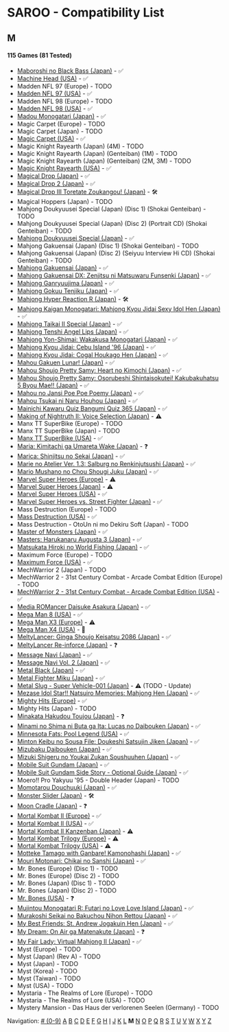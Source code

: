 # SAROO - Compatibility List

## M

#### 115 Games (81 Tested)

- [Maboroshi no Black Bass (Japan)](../../../Regions/Retails/Japan/T-25303G/01/README.md) - :white_check_mark:
- [Machine Head (USA)](../../../Regions/Retails/USA/T-7914H/01/README.md) - :white_check_mark:
- Madden NFL 97 (Europe) - TODO
- [Madden NFL 97 (USA)](../../../Regions/Retails/USA/T-5010H/01/README.md) - :white_check_mark:
- Madden NFL 98 (Europe) - TODO
- [Madden NFL 98 (USA)](../../../Regions/Retails/USA/T-5024H/01/README.md) - :white_check_mark:
- [Madou Monogatari (Japan)](../../../Regions/Retails/Japan/T-6607G/01/README.md) - :white_check_mark:
- Magic Carpet (Europe) - TODO
- Magic Carpet (Japan) - TODO
- [Magic Carpet (USA)](../../../Regions/Retails/USA/T-5006H/01/README.md) - :white_check_mark:
- Magic Knight Rayearth (Japan) (4M) - TODO
- Magic Knight Rayearth (Japan) (Genteiban) (1M) - TODO
- Magic Knight Rayearth (Japan) (Genteiban) (2M, 3M) - TODO
- [Magic Knight Rayearth (USA)](../../../Regions/Retails/USA/T-12706H/01/README.md) - :white_check_mark:
- [Magical Drop (Japan)](../../../Regions/Retails/Japan/T-1304G/01/README.md) - :white_check_mark:
- [Magical Drop 2 (Japan)](../../../Regions/Retails/Japan/GS-9104/01/README.md) - :white_check_mark:
- [Magical Drop III Toretate Zoukangou! (Japan)](../../../Regions/Retails/Japan/T-1313G/01/README.md) - :hammer_and_wrench:
- Magical Hoppers (Japan) - TODO
- Mahjong Doukyuusei Special (Japan) (Disc 1) (Shokai Genteiban) - TODO
- Mahjong Doukyuusei Special (Japan) (Disc 2) (Portrait CD) (Shokai Genteiban) - TODO
- [Mahjong Doukyuusei Special (Japan)](../../../Regions/Retails/Japan/T-25301G/01/README.md) - :white_check_mark:
- Mahjong Gakuensai (Japan) (Disc 1) (Shokai Genteiban) - TODO
- Mahjong Gakuensai (Japan) (Disc 2) (Seiyuu Interview Hi CD) (Shokai Genteiban) - TODO
- [Mahjong Gakuensai (Japan)](../../../Regions/Retails/Japan/T-25304G/01/README.md) - :white_check_mark:
- [Mahjong Gakuensai DX: Zenjitsu ni Matsuwaru Funsenki (Japan)](../../../Regions/Retails/Japan/T-25306G/01/README.md) - :white_check_mark:
- [Mahjong Ganryuujima (Japan)](../../../Regions/Retails/Japan/T-2101G/01/README.md) - :white_check_mark:
- [Mahjong Gokuu Tenjiku (Japan)](../../../Regions/Retails/Japan/T-10601G/01/README.md) - :white_check_mark:
- [Mahjong Hyper Reaction R (Japan)](../../../Regions/Retails/Japan/T-2402G/01/README.md) - :hammer_and_wrench:
- [Mahjong Kaigan Monogatari: Mahjong Kyou Jidai Sexy Idol Hen (Japan)](../../../Regions/Retails/Japan/T-2201G/01/README.md) - :white_check_mark:
- [Mahjong Taikai II Special (Japan)](../../../Regions/Retails/Japan/T-7621G/01/README.md) - :white_check_mark:
- [Mahjong Tenshi Angel Lips (Japan)](../../../Regions/Retails/Japan/T-27001G/01/README.md) - :white_check_mark:
- [Mahjong Yon-Shimai: Wakakusa Monogatari (Japan)](../../../Regions/Retails/Japan/T-18704G/01/README.md) - :white_check_mark:
- [Mahjong Kyou Jidai: Cebu Island '96 (Japan)](../../../Regions/Retails/Japan/T-2204G/01/README.md) - :white_check_mark:
- [Mahjong Kyou Jidai: Cogal Houkago Hen (Japan)](../../../Regions/Retails/Japan/T-2203G/01/README.md) - :white_check_mark:
- [Mahou Gakuen Lunar! (Japan)](../../../Regions/Retails/Japan/T-27902G/01/README.md) - :white_check_mark:
- [Mahou Shoujo Pretty Samy: Heart no Kimochi (Japan)](../../../Regions/Retails/Japan/T-20112G/01/README.md) - :white_check_mark:
- [Mahou Shoujo Pretty Samy: Osorubeshi Shintaisokutei! Kakubakuhatsu 5 Byou Mae!! (Japan)](../../../Regions/Retails/Japan/T-20110G/01/README.md) - :white_check_mark:
- [Mahou no Jansi Poe Poe Poemy (Japan)](../../../Regions/Retails/Japan/T-15004G/01/README.md) - :white_check_mark:
- [Mahou Tsukai ni Naru Houhou (Japan)](../../../Regions/Retails/Japan/T-32510G/01/README.md) - :white_check_mark:
- [Mainichi Kawaru Quiz Bangumi Quiz 365 (Japan)](../../../Regions/Retails/Japan/T-21201G/01/README.md) - :white_check_mark:
- [Making of Nightruth II: Voice Selection (Japan)](../../../Regions/Retails/Japan/T-20205G/01/README.md) - :warning:
- Manx TT SuperBike (Europe) - TODO
- Manx TT SuperBike (Japan) - TODO
- [Manx TT SuperBike (USA)](../../../Regions/Retails/USA/MK-81210/01/README.md) - :white_check_mark:
- [Maria: Kimitachi ga Umareta Wake (Japan)](../../../Regions/Retails/Japan/T-36302G/01/README.md) - :question:
- [Marica: Shinjitsu no Sekai (Japan)](../../../Regions/Retails/Japan/T-6008G/01/README.md) - :white_check_mark:
- [Marie no Atelier Ver. 1.3: Salburg no Renkinjutsushi (Japan)](../../../Regions/Retails/Japan/T-15033G/01/README.md) - :white_check_mark:
- [Mario Mushano no Chou Shougi Juku (Japan)](../../../Regions/Retails/Japan/T-24905G/01/README.md) - :white_check_mark:
- [Marvel Super Heroes (Europe)](../../../Regions/Retails/Europe/T-7032H-50/01/README.md) - :warning:
- [Marvel Super Heroes (Japan)](../../../Regions/Retails/Japan/T-1215G/01/README.md) - :warning:
- [Marvel Super Heroes (USA)](../../../Regions/Retails/USA/T-1214H/01/README.md) - :white_check_mark:
- [Marvel Super Heroes vs. Street Fighter (Japan)](../../../Regions/Retails/Japan/T-1238G/01/README.md) - :white_check_mark:
- Mass Destruction (Europe) - TODO
- [Mass Destruction (USA)](../../../Regions/Retails/USA/T-18007H/01/README.md) - :white_check_mark:
- Mass Destruction - OtoUn ni mo Dekiru Soft (Japan) - TODO
- [Master of Monsters (Japan)](../../../Regions/Retails/Japan/T-6301G/01/README.md) - :white_check_mark:
- [Masters: Harukanaru Augusta 3 (Japan)](../../../Regions/Retails/Japan/T-11401G/01/README.md) - :white_check_mark:
- [Matsukata Hiroki no World Fishing (Japan)](../../../Regions/Retails/Japan/T-24801G/01/README.md) - :white_check_mark:
- Maximum Force (Europe) - TODO
- [Maximum Force (USA)](../../../Regions/Retails/USA/T-9707H/01/README.md) - :white_check_mark:
- MechWarrior 2 (Japan) - TODO
- MechWarrior 2 - 31st Century Combat - Arcade Combat Edition (Europe) - TODO
- [MechWarrior 2 - 31st Century Combat - Arcade Combat Edition (USA)](../../../Regions/Retails/USA/T-13004H/01/README.md) - :white_check_mark:
- [Media ROMancer Daisuke Asakura (Japan)](../../../Regions/Retails/Japan/T-25001G/01/README.md) - :white_check_mark:
- [Mega Man 8 (USA)](../../../Regions/Retails/USA/T-1216H/01/README.md) - :white_check_mark:
- [Mega Man X3 (Europe)](../../../Regions/Retails/Europe/T-7029H-50/01/README.md) - :warning:
- [Mega Man X4 (USA)](../../../Regions/Retails/USA/T-1219H/01/README.md) - :100:
- [MeltyLancer: Ginga Shoujo Keisatsu 2086 (Japan)](../../../Regions/Retails/Japan/T-15016G/01/README.md) - :white_check_mark:
- [MeltyLancer Re-inforce (Japan)](../../../Regions/Retails/Japan/T-15038G/01/README.md) - :question:
- [Message Navi (Japan)](../../../Regions/Retails/Japan/T-4401G/01/README.md) - :white_check_mark:
- [Message Navi Vol. 2 (Japan)](../../../Regions/Retails/Japan/T-4404G/01/README.md) - :white_check_mark:
- [Metal Black (Japan)](../../../Regions/Retails/Japan/T-19902G/01/README.md) - :white_check_mark:
- [Metal Fighter Miku (Japan)](../../../Regions/Retails/Japan/T-6002G/01/README.md) - :white_check_mark:
- [Metal Slug - Super Vehicle-001 (Japan)](../../../Regions/Retails/Japan/T-3111G/01/README.md) - :warning: (TODO - Update)
- [Mezase Idol Star!! Natsuiro Memories: Mahjong Hen (Japan)](../../../Regions/Retails/Japan/T-31001G/01/README.md) - :white_check_mark:
- [Mighty Hits (Europe)](../../../Regions/Retails/Europe/MK-81087/01/README.md) - :white_check_mark:
- Mighty Hits (Japan) - TODO
- [Minakata Hakudou Toujou (Japan)](../../../Regions/Retails/Japan/T-14414G/01/README.md) - :question:
- [Minami no Shima ni Buta ga Ita: Lucas no Daibouken (Japan)](../../../Regions/Retails/Japan/T-27101G/01/README.md) - :white_check_mark:
- [Minnesota Fats: Pool Legend (USA)](../../../Regions/Retails/USA/T-1302H/01/README.md) - :white_check_mark:
- [Minton Keibu no Sousa File: Doukeshi Satsujin Jiken (Japan)](../../../Regions/Retails/Japan/T-5307G/01/README.md) - :white_check_mark:
- [Mizubaku Daibouken (Japan)](../../../Regions/Retails/Japan/T-19910G/01/README.md) - :white_check_mark:
- [Mizuki Shigeru no Youkai Zukan Soushuuhen (Japan)](../../../Regions/Retails/Japan/T-25506G/01/README.md) - :white_check_mark:
- [Mobile Suit Gundam (Japan)](../../../Regions/Retails/Japan/T-13303G/01/README.md) - :white_check_mark:
- [Mobile Suit Gundam Side Story - Optional Guide (Japan)](../../../Regions/Retails/Japan/T-13318G/01/README.md) - :white_check_mark:
- Moero!! Pro Yakyuu '95 - Double Header (Japan) - TODO
- [Momotarou Douchuuki (Japan)](../../../Regions/Retails/Japan/T-14309G/01/README.md) - :white_check_mark:
- [Monster Slider (Japan)](../../../Regions/Retails/Japan/T-27302G/01/README.md) - :hammer_and_wrench:
- [Moon Cradle (Japan)](../../../Regions/Retails/Japan/T-9109G/01/README.md) - :question:
- [Mortal Kombat II (Europe)](../../../Regions/Retails/Europe/T-8103H-50/01/README.md) - :white_check_mark:
- [Mortal Kombat II (USA)](../../../Regions/Retails/USA/T-8103H/01/README.md) - :white_check_mark:
- [Mortal Kombat II Kanzenban (Japan)](../../../Regions/Retails/Japan/T-8107G/01/README.md) - :warning:
- [Mortal Kombat Trilogy (Europe)](../../../Regions/Retails/Europe/T-25414H50/01/README.md) - :warning:
- [Mortal Kombat Trilogy (USA)](../../../Regions/Retails/USA/T-9704H/01/README.md) - :warning:
- [Motteke Tamago with Ganbare! Kamonohashi (Japan)](../../../Regions/Retails/Japan/T-18712G/01/README.md) - :white_check_mark:
- [Mouri Motonari: Chikai no Sanshi (Japan)](../../../Regions/Retails/Japan/T-7646G/01/README.md) - :white_check_mark:
- Mr. Bones (Europe) (Disc 1) - TODO
- Mr. Bones (Europe) (Disc 2) - TODO
- Mr. Bones (Japan) (Disc 1) - TODO
- Mr. Bones (Japan) (Disc 2) - TODO
- [Mr. Bones (USA)](../../../Regions/Retails/USA/MK-81016/01/README.md) - :question:
- [Mujintou Monogatari R: Futari no Love Love Island (Japan)](../../../Regions/Retails/Japan/T-28901G/01/README.md) - :white_check_mark:
- [Murakoshi Seikai no Bakuchou Nihon Rettou (Japan)](../../../Regions/Retails/Japan/T-9115G/01/README.md) - :white_check_mark:
- [My Best Friends: St. Andrew Jogakuin Hen (Japan)](../../../Regions/Retails/Japan/T-14404G/01/README.md) - :white_check_mark:
- [My Dream: On Air ga Matenakute (Japan)](../../../Regions/Retails/Japan/T-21303G/01/README.md) - :question:
- [My Fair Lady: Virtual Mahjong II (Japan)](../../../Regions/Retails/Japan/T-2207G/01/README.md) - :white_check_mark:
- Myst (Europe) - TODO
- Myst (Japan) (Rev A) - TODO
- Myst (Japan) - TODO
- Myst (Korea) - TODO
- Myst (Taiwan) - TODO
- Myst (USA) - TODO
- Mystaria - The Realms of Lore (Europe) - TODO
- Mystaria - The Realms of Lore (USA) - TODO
- Mystery Mansion - Das Haus der verlorenen Seelen (Germany) - TODO

Navigation:
[# (0-9)](./09.md) [A](./A.md) [B](./B.md) [C](./C.md) [D](./D.md) [E](./E.md) [F](./F.md) [G](./G.md) [H](./H.md) [I](./I.md) [J](./J.md) [K](./K.md) [L](./L.md) **M** [N](./N.md) [O](./O.md) [P](./P.md) [Q](./Q.md) [R](./R.md) [S](./S.md) [T](./T.md) [U](./U.md) [V](./V.md) [W](./W.md) [X](./X.md) [Y](./Y.md) [Z](./Z.md)
